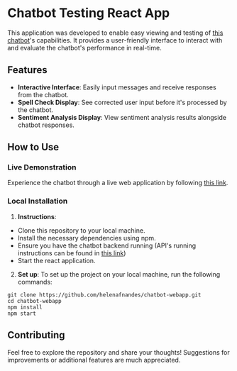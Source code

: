 # Chatbot Testing React App

This application was developed to enable easy viewing and testing of [this chatbot](https://github.com/helenafnandes/mood-analyzer-chatbot)'s capabilities. It provides a user-friendly interface to interact with and evaluate the chatbot's performance in real-time.

## Features

- **Interactive Interface**: Easily input messages and receive responses from the chatbot.
- **Spell Check Display**: See corrected user input before it's processed by the chatbot.
- **Sentiment Analysis Display**: View sentiment analysis results alongside chatbot responses.

## How to Use

### Live Demonstration

Experience the chatbot through a live web application by following [this link](link).

### Local Installation

1. **Instructions**:

- Clone this repository to your local machine.
- Install the necessary dependencies using npm.
- Ensure you have the chatbot backend running (API's running instructions can be found in [this link](https://github.com/helenafnandes/mood-analyzer-chatbot))
- Start the react application.

2. **Set up**: To set up the project on your local machine, run the following commands:

```
git clone https://github.com/helenafnandes/chatbot-webapp.git
cd chatbot-webapp
npm install
npm start
```

## Contributing

Feel free to explore the repository and share your thoughts! Suggestions for improvements or additional features are much appreciated.

